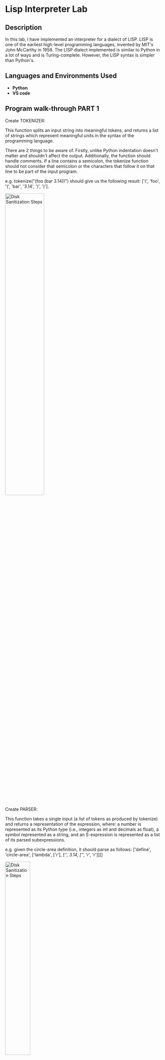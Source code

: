 <h1>Lisp Interpreter Lab</h1>
<h2>Description</h2>
In this lab, I have implemented an interpreter for a dialect of LISP. LISP is one of the earliest high-level programming languages, invented by MIT's John McCarthy in 1958. The LISP dialect implemented is similar to Python in a lot of ways and is Turing-complete. However, the LISP syntax is simpler than Python's.<br />

<h2>Languages and Environments Used</h2>

- <b>Python</b> 
- <b>VS code</b>

<h2>Program walk-through PART 1</h2>

<p align="left">
Create TOKENIZER:<br/>

This function splits an input string into meaningful tokens, and returns a list of strings which represent meaningful units in the syntax of the programming language. <br/>

There are 2 things to be aware of. Firstly, unlike Python indentation doesn't matter and shouldn't affect the output. Additionally, the function should handle comments. If a line contains a semicolon, the tokenize function should not consider that semicolon or the characters that follow it on that line to be part of the input program. 

e.g. tokenize("(foo (bar 3.14))") should give us the following result: ['(', 'foo', '(', 'bar', '3.14', ')', ')'].

<img src="https://imgur.com/XBqK7dg.png" height="50%" width="50%" alt="Disk Sanitization Steps"/>
<br />
<br />

<p align="left">
Create PARSER:<br/>

This function takes a single input (a list of tokens as produced by tokenize) and returns a representation of the expression, where: a number is represented as its Python type (i.e., integers as int and decimals as float), a symbol represented as a string, and an S-expression is represented as a list of its parsed subexpressions.

e.g. given the circle-area definition, it should parse as follows: ['define', 'circle-area', ['lambda', ['r'], ['*', 3.14, ['*', 'r', 'r']]]]

<img src="https://imgur.com/HVZIZYu.png" height="40%" width="40%" alt="Disk Sanitization Steps"/>
<br />
<br />

<p align="left">
Create EVALUATOR:<br/>

Given the syntax tree (a fully parsed expression) and its working frame, this function evaluates it according to the rules of the Scheme language.

Things to consider:
- Add mathematical operations to the built-in functions dictionary
- Consider different special forms such as 'define' and 'lambda'
- Create a 'Frames' class that has attributes to add and search a name
- Create a 'Functions' class that has a 'call' attribute 
- If a symbol exists as a key in the frame (or a parent frame), evaluate returns the associated value.
- Given a compound expression representing a function call, each of the subexpressions should be evaluated in the given frame.

 
Examples:
evaluate('+') returns the function object associated with addition.
evaluate(3.14) return 3.14.
evaluate(['+', 3, 7, 2]), corresponding to (+ 3 7 2), return 12.
(Note that this should work for nested expressions as well. evaluate(['+', 3, ['-', 7, 5]]), corresponding to (+ 3 (- 7 5)), should return 5.)

<img src="https://imgur.com/wrvMiCn.png" height="50%" width="50%" alt="Disk Sanitization Steps"/>
<br />
<img src="https://imgur.com/biDEZuZ.png" height="50%" width="50%" alt="Disk Sanitization Steps"/>
<br />

<h2>Program walk-through PART 2</h2>

<p align="left">
Add support for CONDITIONAL execution: <br/>

This is done via the 'if' special form, which has the following form: (if PRED TRUE_EXP FALSE_EXP). To evaluate this form, we need to first evaluate PRED (the predicate). If PRED evaluates to true, the result of this expression is the result of evaluating TRUE_EXP; 
if PRED instead evaluates to false, the result of this expression is the result of evaluating FALSE_EXP. 

To implement 'if', we will need a way to represent Boolean values in Scheme. I chose to represent Boolean values as "#t" and "#f" in the builtt-in schemes, and added several other built-in functions such as ">", "<=", "not". 
<br />
<br />
<p align="left">
Add support for LISTS: <br/>

In Scheme, I have represented lists as linked lists. Other steps involved in adding support for lists are: creating a 'Pair' class to represent a cons cell (consists of 2 values: car, cdr) and creating helper functions. These helper functions include one that constructs a list (make_list), finds its length (length), return an element at a given index (list_ref), concatenate lists (append_two_schemelists, append). 

Beyond these functions, the following will allow us to easily construct new lists from existing ones. 
- (map FUNCTION LIST) returns a new list containing the results of applying the given function to each element of the given list
e.g. (map (lambda (x) (* 2 x)) (list 1 2 3)) produces the list (2 4 6).
- (filter FUNCTION LIST) returns a new list with only the elements of the given list for which the given function returns True.
e.g. (filter (lambda (x) (> x 0)) (list -1 2 -3 4)) produces the list (2 4).
- (reduce FUNCTION LIST INITVAL) successively applies the given function to the elements in the list, maintaining an intermediate result along the way.
e.g. (reduce * (list 9 8 7) 1) gives 504
<br />
<p align="left">
Consider evaluating MULTIPLE expressions:  <br/>
Introduce a new built-in function called begin, which returns its last argument. 

e.g. (begin (define x 7) (define y 8) (- x y)) should evaluate to -1.


<p align="left">
Update EVALUATOR: <br/>
More things to consider:
- 'and' should be a special form that returns True if all arguments are True. e.g. (and (> 3 2) (< 7 8)) evaluates to False.
- 'or' should be a special form that returns True if one argument is True e.g. (or (> 3 2) (< 4 3)) evaluates to True.



<h2>All Helper Functions:</h2>
- mult:  return the result of multiplying all arguments in a list<br />
- div:  return the result of dividing the first argument of a list by everything in a list<br />
- equal:  returns True if all arguments in a list are equal, else False <br />
- greater:  returns True if list is in decreasing order, else False <br />
- greater_or_equal:  returns True if list is in non-increasing order, else False <br />
- less:  returns True if list is in increasing order, else False <br />
- less:  returns True if list is in non-decreasing order, else False <br />
- negative:  built-in function that takes a single argument (list of len 1) and evaluates to False if its argument is True, vice versa <br />
- cons:  returns a new pair of (car, cdr), given a list <br />
- get_car:  returns 1st element of a list of a cons cell (cons cell e.g. (cons 1 2) - returns the 'car' 1) <br />
- get_cdr:  returns 2nd element of a list of a cons cell (cons cell e.g. (cons 1 2) - returns the 'cdr' 2) <br />
- make_list:  makes a scheme list, represented as a Pair, given a list <br />
- is_linkedlist:  takes a list of length 1 which contains an object, and returns True if that object is a linked list (this is list in scheme), else False (list in scheme is represented as a Pair) <br />
- length:  returns the length of a list <br />
- list_ref:  takes a list and a nonnegative index, and returns the element at the given index in the given list <br />
- append_two_schemelists:  returns a new list representing the concatenation of two given lists <br />
- append:  returns a new list representing the concatenation of an arbitrary number of lists. <br />
